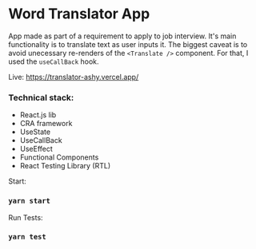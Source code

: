 # Word Translator App
App made as part of a requirement to apply to job interview. It's main functionality is to translate text as user inputs it. The biggest caveat is to avoid unecessary re-renders of the `<Translate />` component. For that, I used the `useCallBack` hook.

Live: https://translator-ashy.vercel.app/

### Technical stack:
- React.js lib 
- CRA framework
- UseState
- UseCallBack
- UseEffect
- Functional Components
- React Testing Library (RTL)

Start:
### `yarn start`

Run Tests:
### `yarn test`
